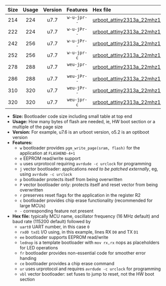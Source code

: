 |Size|Usage|Version|Features|Hex file|
|:-:|:-:|:-:|:-:|:--|
|214|224|u7.7|`w-u-jpr--`|[urboot_attiny2313a_22mhz1184_4800bps_uart0_rxd0_txd1_lednop_ur_vbl.hex](https://raw.githubusercontent.com/stefanrueger/urboot.hex/main/mcus/attiny2313a/fcpu_22mhz1184/4800_bps/urboot_attiny2313a_22mhz1184_4800bps_uart0_rxd0_txd1_lednop_ur_vbl.hex)|
|222|224|u7.7|`w-u-jPr--`|[urboot_attiny2313a_22mhz1184_4800bps_uart0_rxd0_txd1_ur_vbl.hex](https://raw.githubusercontent.com/stefanrueger/urboot.hex/main/mcus/attiny2313a/fcpu_22mhz1184/4800_bps/urboot_attiny2313a_22mhz1184_4800bps_uart0_rxd0_txd1_ur_vbl.hex)|
|242|256|u7.7|`w-u-jPr--`|[urboot_attiny2313a_22mhz1184_4800bps_uart0_rxd0_txd1_lednop_fr_ur_vbl.hex](https://raw.githubusercontent.com/stefanrueger/urboot.hex/main/mcus/attiny2313a/fcpu_22mhz1184/4800_bps/urboot_attiny2313a_22mhz1184_4800bps_uart0_rxd0_txd1_lednop_fr_ur_vbl.hex)|
|252|256|u7.7|`w-u-jpr-c`|[urboot_attiny2313a_22mhz1184_4800bps_uart0_rxd0_txd1_lednop_fr_ce_ur_vbl.hex](https://raw.githubusercontent.com/stefanrueger/urboot.hex/main/mcus/attiny2313a/fcpu_22mhz1184/4800_bps/urboot_attiny2313a_22mhz1184_4800bps_uart0_rxd0_txd1_lednop_fr_ce_ur_vbl.hex)|
|278|288|u7.7|`weu-jpr--`|[urboot_attiny2313a_22mhz1184_4800bps_uart0_rxd0_txd1_ee_lednop_ur_vbl.hex](https://raw.githubusercontent.com/stefanrueger/urboot.hex/main/mcus/attiny2313a/fcpu_22mhz1184/4800_bps/urboot_attiny2313a_22mhz1184_4800bps_uart0_rxd0_txd1_ee_lednop_ur_vbl.hex)|
|286|288|u7.7|`weu-jPr--`|[urboot_attiny2313a_22mhz1184_4800bps_uart0_rxd0_txd1_ee_ur_vbl.hex](https://raw.githubusercontent.com/stefanrueger/urboot.hex/main/mcus/attiny2313a/fcpu_22mhz1184/4800_bps/urboot_attiny2313a_22mhz1184_4800bps_uart0_rxd0_txd1_ee_ur_vbl.hex)|
|310|320|u7.7|`weu-jPr--`|[urboot_attiny2313a_22mhz1184_4800bps_uart0_rxd0_txd1_ee_lednop_fr_ur_vbl.hex](https://raw.githubusercontent.com/stefanrueger/urboot.hex/main/mcus/attiny2313a/fcpu_22mhz1184/4800_bps/urboot_attiny2313a_22mhz1184_4800bps_uart0_rxd0_txd1_ee_lednop_fr_ur_vbl.hex)|
|320|320|u7.7|`weu-jpr-c`|[urboot_attiny2313a_22mhz1184_4800bps_uart0_rxd0_txd1_ee_lednop_fr_ce_ur_vbl.hex](https://raw.githubusercontent.com/stefanrueger/urboot.hex/main/mcus/attiny2313a/fcpu_22mhz1184/4800_bps/urboot_attiny2313a_22mhz1184_4800bps_uart0_rxd0_txd1_ee_lednop_fr_ce_ur_vbl.hex)|

- **Size:** Bootloader code size including small table at top end
- **Usage:** How many bytes of flash are needed, ie, HW boot section or a multiple of the page size
- **Version:** For example, u7.6 is an urboot version, o5.2 is an optiboot version
- **Features:**
  + `w` bootloader provides `pgm_write_page(sram, flash)` for the application at `FLASHEND-4+1`
  + `e` EEPROM read/write support
  + `u` uses urprotocol requiring `avrdude -c urclock` for programming
  + `j` vector bootloader: applications *need to be patched externally*, eg, using `avrdude -c urclock`
  + `p` bootloader protects itself from being overwritten
  + `P` vector bootloader only: protects itself and reset vector from being overwritten
  + `r` preserves reset flags for the application in the register R2
  + `c` bootloader provides chip erase functionality (recommended for large MCUs)
  + `-` corresponding feature not present
- **Hex file:** typically MCU name, oscillator frequency (16 MHz default) and baud rate (115200 default) followed by
  + `uart0` UART number, in this case `0`
  + `rxd0 txd1` I/O using, in this example, lines RX `D0` and TX `D1`
  + `ee` bootloader supports EEPROM read/write
  + `lednop` is a template bootloader with `mov rx,rx` nops as placeholders for LED operations
  + `fr` bootloader provides non-essential code for smoother error handing
  + `ce` bootloader provides a chip erase command
  + `ur` uses urprotocol and requires `avrdude -c urclock` for programming
  + `vbl` vector bootloader: set fuses to jump to reset, not the HW boot section
